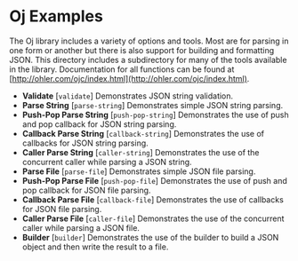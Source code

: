 # Oj Examples

The Oj library includes a variety of options and tools. Most are for
parsing in one form or another but there is also support for building
and formatting JSON. This directory includes a subdirectory for many
of the tools available in the library. Documentation for all functions
can be found at
[http://ohler.com/ojc/index.html](http://ohler.com/ojc/index.html).

 - **Validate** [`validate`] Demonstrates JSON string validation.
 - **Parse String** [`parse-string`] Demonstrates simple JSON string parsing.
 - **Push-Pop Parse String** [`push-pop-string`] Demonstrates the use of push and pop callback for JSON string parsing.
 - **Callback Parse String** [`callback-string`] Demonstrates the use of callbacks for JSON string parsing.
 - **Caller Parse String** [`caller-string`] Demonstrates the use of the concurrent caller while parsing a JSON string.
 - **Parse File** [`parse-file`] Demonstrates simple JSON file parsing.
 - **Push-Pop Parse File** [`push-pop-file`] Demonstrates the use of push and pop callback for JSON file parsing.
 - **Callback Parse File** [`callback-file`] Demonstrates the use of callbacks for JSON file parsing.
 - **Caller Parse File** [`caller-file`] Demonstrates the use of the concurrent caller while parsing a JSON file.
 - **Builder** [`builder`] Demonstrates the use of the builder to build a JSON object and then write the result to a file.
